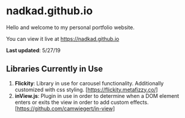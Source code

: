 # nadkad.github.io
Hello and welcome to my personal portfolio website. 

You can view it live at https://nadkad.github.io

__Last updated__: 5/27/19

## Libraries Currently in Use
1. __Flickity__: Library in use for carousel functionality. Additionally customized with css styling. [https://flickity.metafizzy.co/]
2. __inView.js__: Plugin in use in order to determine when a DOM element enters or exits the view in order to add custom effects. [https://github.com/camwiegert/in-view]



